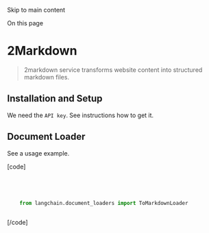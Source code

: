 

Skip to main content

On this page

# 2Markdown

> 2markdown service transforms website content into structured markdown files.

## Installation and Setup​

We need the `API key`. See instructions how to get it.

## Document Loader​

See a usage example.

[code]
```python




    from langchain.document_loaders import ToMarkdownLoader  
    


```
[/code]


